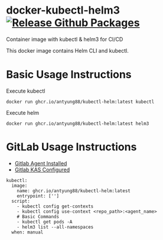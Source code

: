 # docker-kubectl-helm3 [![Release Github Packages](https://github.com/antyung88/docker-kubectl-helm3/actions/workflows/release.yml/badge.svg)](https://github.com/antyung88/docker-kubectl-helm3/actions/workflows/release.yml)
Container image with kubectl &amp; helm3 for CI/CD

This docker image contains Helm CLI and kubectl.

# Basic Usage Instructions

Execute kubectl
```
docker run ghcr.io/antyung88/kubectl-helm:latest kubectl
```

Execute helm
```
docker run ghcr.io/antyung88/kubectl-helm:latest helm3
```

# GitLab Usage Instructions

- [Gitlab Agent Installed](https://gitlab.com/gitlab-org/charts/gitlab-agent)
- [Gitlab KAS Configured](https://docs.gitlab.com/ee/administration/clusters/kas.html)

```
kubectl:
  image: 
    name: ghcr.io/antyung88/kubectl-helm:latest
    entrypoint: ['']
  script:
    - kubectl config get-contexts
    - kubectl config use-context <repo_path>:<agent_name>
    # Basic Commands
    - kubectl get pods -A
    - helm3 list --all-namespaces
  when: manual
```
